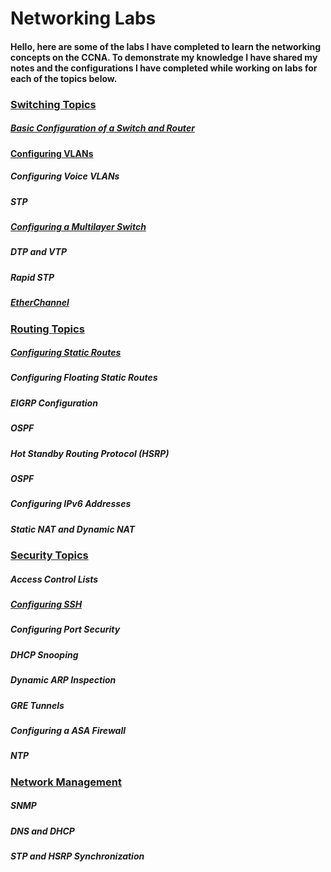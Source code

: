 # Networking Labs
#### Hello, here are some of the labs I have completed to learn the networking concepts on the CCNA. To demonstrate my knowledge I have shared my notes and the configurations I have completed while working on labs for each of the topics below.
 
### <ins>Switching Topics</ins>
##### [Basic Configuration of a Switch and Router](https://github.com/sammiet03/Networking-Projects/blob/main/Basic%20Configuration%20of%20a%20Switch%20and%20Router/Basic%20Configuration%20of%20a%20Switch%20and%20Router.md)



#### [Configuring VLANs](https://github.com/sammiet03/Networking-Projects/blob/main/VLAN/VLAN.md)

##### Configuring Voice VLANs 

##### STP


##### [Configuring a Multilayer Switch](https://github.com/sammiet03/Networking-Projects/blob/main/Configuring%20a%20Multilayer%20Switch/Configuring%20a%20Multilayer%20Switch.md)

##### DTP and VTP


##### Rapid STP

##### [EtherChannel](https://github.com/sammiet03/Networking-Projects/blob/main/EtherChannel/EtherChannel.md)





### <ins>Routing Topics</ins>
##### [Configuring Static Routes](https://github.com/sammiet03/Networking-Projects/blob/main/Configuring%20Static%20Routes/Configuring%20Static%20Routes.md)

##### Configuring Floating Static Routes

##### EIGRP Configuration 

##### OSPF 

##### Hot Standby Routing Protocol (HSRP)

##### OSPF 

##### Configuring IPv6 Addresses 

##### Static NAT and Dynamic NAT








### <ins>Security Topics</ins>

##### Access Control Lists 

##### [Configuring SSH](https://github.com/sammiet03/Networking-Projects/blob/main/Configuring%20SSH/SSH.md)

##### Configuring Port Security 

##### DHCP Snooping 

##### Dynamic ARP Inspection 

##### GRE Tunnels 

##### Configuring a ASA Firewall 

##### NTP







### <ins>Network Management</ins>

##### SNMP









##### DNS and DHCP

##### STP and HSRP Synchronization 




